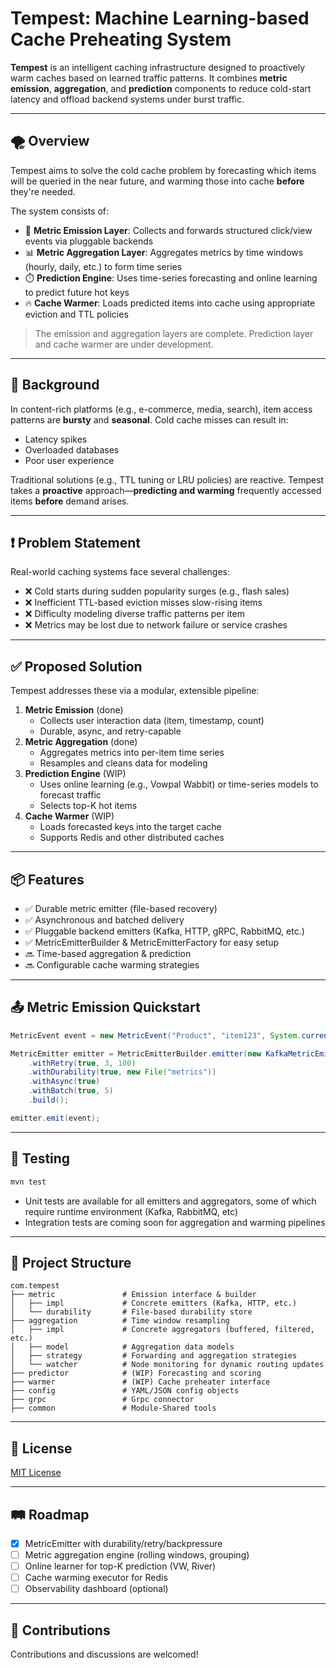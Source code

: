 # Tempest: Machine Learning-based Cache Preheating System

**Tempest** is an intelligent caching infrastructure designed to proactively warm caches based on learned traffic patterns. It combines **metric emission**, **aggregation**, and **prediction** components to reduce cold-start latency and offload backend systems under burst traffic.

---

## 🌪️ Overview

Tempest aims to solve the cold cache problem by forecasting which items will be queried in the near future, and warming those into cache **before** they're needed.

The system consists of:

- 🔌 **Metric Emission Layer**: Collects and forwards structured click/view events via pluggable backends
- 📊 **Metric Aggregation Layer**: Aggregates metrics by time windows (hourly, daily, etc.) to form time series
- ⏱️ **Prediction Engine**: Uses time-series forecasting and online learning to predict future hot keys
- 🔥 **Cache Warmer**: Loads predicted items into cache using appropriate eviction and TTL policies

> The emission and aggregation layers are complete. Prediction layer and cache warmer are under development.

---

## 🧠 Background

In content-rich platforms (e.g., e-commerce, media, search), item access patterns are **bursty** and **seasonal**. Cold cache misses can result in:

- Latency spikes
- Overloaded databases
- Poor user experience

Traditional solutions (e.g., TTL tuning or LRU policies) are reactive. Tempest takes a **proactive** approach—**predicting and warming** frequently accessed items **before** demand arises.

---

## ❗ Problem Statement

Real-world caching systems face several challenges:

- ❌ Cold starts during sudden popularity surges (e.g., flash sales)
- ❌ Inefficient TTL-based eviction misses slow-rising items
- ❌ Difficulty modeling diverse traffic patterns per item
- ❌ Metrics may be lost due to network failure or service crashes

---

## ✅ Proposed Solution

Tempest addresses these via a modular, extensible pipeline:

1. **Metric Emission** (done)
    - Collects user interaction data (item, timestamp, count)
    - Durable, async, and retry-capable
2. **Metric Aggregation** (done)
    - Aggregates metrics into per-item time series
    - Resamples and cleans data for modeling
3. **Prediction Engine** (WIP)
    - Uses online learning (e.g., Vowpal Wabbit) or time-series models to forecast traffic
    - Selects top-K hot items
4. **Cache Warmer** (WIP)
    - Loads forecasted keys into the target cache
    - Supports Redis and other distributed caches

---

## 📦 Features

- ✅ Durable metric emitter (file-based recovery)
- ✅ Asynchronous and batched delivery
- ✅ Pluggable backend emitters (Kafka, HTTP, gRPC, RabbitMQ, etc.)
- ✅ MetricEmitterBuilder & MetricEmitterFactory for easy setup
- 🔜 Time-based aggregation & prediction
- 🔜 Configurable cache warming strategies

---

## 📤 Metric Emission Quickstart

```java
MetricEvent event = new MetricEvent("Product", "item123", System.currentTimeMillis(), 1);

MetricEmitter emitter = MetricEmitterBuilder.emitter(new KafkaMetricEmitter("localhost:9092", "metrics"))
    .withRetry(true, 3, 100)
    .withDurability(true, new File("metrics"))
    .withAsync(true)
    .withBatch(true, 5)
    .build();

emitter.emit(event);
```

---

## 🧪 Testing

```bash
mvn test
```

- Unit tests are available for all emitters and aggregators, some of which require runtime environment (Kafka, RabbitMQ, etc)
- Integration tests are coming soon for aggregation and warming pipelines

---

## 📁 Project Structure

```
com.tempest
├── metric               # Emission interface & builder
│   ├── impl             # Concrete emitters (Kafka, HTTP, etc.)
│   └── durability       # File-based durability store
├── aggregation          # Time window resampling
│   ├── impl             # Concrete aggregators (buffered, filtered, etc.)
│   ├── model            # Aggregation data models
│   ├── strategy         # Forwarding and aggregation strategies
│   └── watcher          # Node monitoring for dynamic routing updates
├── predictor            # (WIP) Forecasting and scoring
├── warmer               # (WIP) Cache preheater interface
├── config               # YAML/JSON config objects
├── grpc                 # Grpc connector
├── common               # Module-Shared tools
```

---

## 📜 License

[MIT License](https://github.com/r4job/tempest?tab=MIT-1-ov-file#readme)

---

## 🛤️ Roadmap

- [x] MetricEmitter with durability/retry/backpressure
- [ ] Metric aggregation engine (rolling windows, grouping)
- [ ] Online learner for top-K prediction (VW, River)
- [ ] Cache warming executor for Redis
- [ ] Observability dashboard (optional)

---

## 🤝 Contributions

Contributions and discussions are welcomed!
